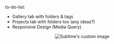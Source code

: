 to-do-list:
<ul>
  <li>Gallery tab with folders & tags</li>
  <li>Projects tab with folders too (any ideas?)</li>
  <li>Responsive Design (Media Query)</li>
 </ul>

<p align="center">
  <img src="https://media2.giphy.com/media/4ilFRqgbzbx4c/giphy.gif?cid=ecf05e478v35kw6b5d21b3a1147vdjoeyyesaq8z12sxpxdy&rid=giphy.gif&ct=g" alt="Sublime's custom image"/>
</p>
